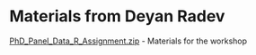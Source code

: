# Materials from Deyan Radev

[PhD_Panel_Data_R_Assignment.zip](PhD_Panel_Data_R_Assignment.zip) - Materials for the workshop

